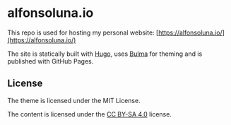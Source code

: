 # alfonsoluna.io

This repo is used for hosting my personal website: [https://alfonsoluna.io/](https://alfonsoluna.io/)

The site is statically built with [Hugo](https://gohugo.io/), uses [Bulma](https://bulma.io/) for theming and is published with GitHub Pages.

## License

The theme is licensed under the MIT License.

The content is licensed under the [CC BY-SA 4.0](https://creativecommons.org/licenses/by-sa/4.0/) license.
